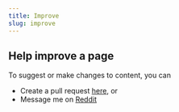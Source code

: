 ```yaml
---
title: Improve
slug: improve
---
```


## Help improve a page

To suggest or make changes to content, you can

- Create a pull request [here](https://github.com/themindstorm/ns-links), or
- Message me on [Reddit](https://reddit.com/u/themindstorm)